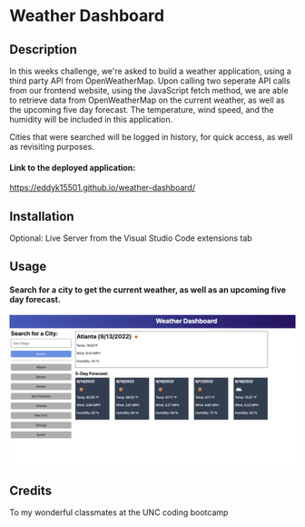 # Weather Dashboard

## Description
In this weeks challenge, we're asked to build a weather application, using a third party API from OpenWeatherMap. Upon calling two seperate API calls from our frontend website, using the JavaScript fetch method, we are able to retrieve data from OpenWeatherMap on the current weather, as well as the upcoming five day forecast. The temperature, wind speed, and the humidity will be included in this application.

Cities that were searched will be logged in history, for quick access, as well as revisiting purposes.

#### Link to the deployed application:
https://eddyk15501.github.io/weather-dashboard/

## Installation
Optional: Live Server from the Visual Studio Code extensions tab

## Usage

#### Search for a city to get the current weather, as well as an upcoming five day forecast.

![alt text](./assets/images/06-server-side-apis-homework-demo%20(1).png)

## Credits
To my wonderful classmates at the UNC coding bootcamp